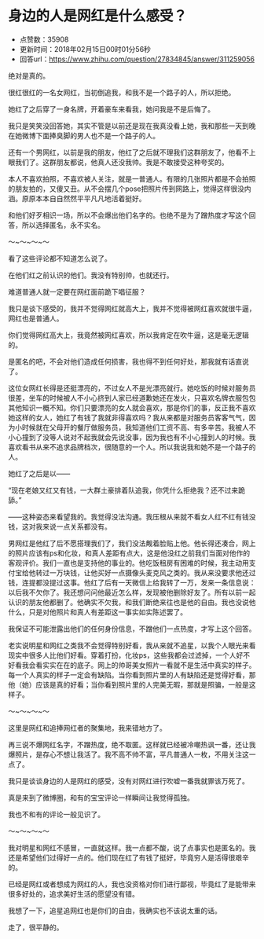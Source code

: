 # 身边的人是网红是什么感受？
- 点赞数：35908
- 更新时间：2018年02月15日00时01分56秒
- 回答url：https://www.zhihu.com/question/27834845/answer/311259056
<body>
 <p data-pid="Q0ua-kwV">绝对是真的。</p>
 <p data-pid="UIXZTu4t">很红很红的一名女网红，当初倒追我，和我不是一个路子的人，所以拒绝。</p>
 <p data-pid="1CXvYIVG">她红了之后穿了一身名牌，开着豪车来看我，她问我是不是后悔了。</p>
 <p data-pid="Vr31MqKU">我只是笑笑没回答她，其实不管是以前还是现在我真没看上她，我和那些一天到晚在她微博下面捧臭脚的男人也不是一个路子的人。</p>
 <p data-pid="XxYpUpDf">还有一个男网红，以前是我的朋友，他红了之后就不理我们这群朋友了，他看不上眼我们了。这群朋友都说，他真人还没我帅。我是不敢接受这种夸奖的。</p>
 <p data-pid="RilT5IZw">本人不喜欢拍照，不喜欢被人关注，就是一普通人。有限的几张照片都是不会拍照的朋友拍的，又傻又丑。从不会摆几个pose把照片传到网路上，觉得这样很没内涵。原原本本自自然然平平凡凡地活着挺好。</p>
 <p data-pid="Fq0vAnM2">和他们好歹相识一场，所以不会爆出他们名字的。也绝不是为了蹭热度才写这个回答，所以选择匿名，永不实名。</p>
 <p data-pid="ZIVfdSLr">～~～~～~～</p>
 <p data-pid="thIlMobV">看了这些评论都不知道怎么说了。</p>
 <p data-pid="6QnuYnqm">在他们红之前认识的他们。我没有特别帅，也就还行。</p>
 <p data-pid="b5pCbIIU">难道普通人就一定要在网红面前跪下唱征服？</p>
 <p data-pid="GRIOTd6f">我只是谈下感受的，我并不觉得网红就高大上，我并不觉得被网红喜欢就很牛逼，网红也是普通人。</p>
 <p data-pid="Qp-cck4b">你们觉得网红高大上，我竟然被网红喜欢，所以我肯定在吹牛逼，这是毫无逻辑的。</p>
 <p data-pid="UYmdpYdT">是匿名的吧，不会对他们造成任何损害，我也得不到任何好处，那我就有话直说了。</p>
 <p data-pid="47iLdS3R">这位女网红长得是还挺漂亮的，不过女人不是光漂亮就行。她吃饭的时候对服务员很差，坐车的时候被人不小心挤到人家已经道歉她还在发火，只喜欢名牌衣服包包其他知识一概不知。你们只要漂亮的女人就会喜欢，那是你们的事，反正我不喜欢她这样的女人，她红了有钱了我就非得喜欢吗？我从来都是对服务员客客气气，因为小时候就在父母开的餐厅做服务员，我知道他们工资不高、有多辛苦。我被人不小心撞到了没等人说对不起我就会先说没事，因为我也有不小心撞到人的时候。我喜欢看书从来不追求品牌档次，很随意的一个人。所以我说我和她不是一个路子的人。</p>
 <p data-pid="r4r635IA">她红了之后是以——</p>
 <p data-pid="l3Y1n9qi">“现在老娘又红又有钱，一大群土豪排着队追我，你凭什么拒绝我？还不过来跪舔。”</p>
 <p data-pid="UzvDuDJw">——这种姿态来看望我的。我觉得没法沟通。我压根从来就不看女人红不红有钱没钱，这对我来说一点关系都没有。</p>
 <p data-pid="7Lrxt-l5">男网红是他红了后不愿搭理我们了，我们没法觍着脸贴上他。他长得还凑合，网上的照片应该有ps和化妆，和真人差距有点大，这是他没红之前我们当面对他作的客观评价。我们一直也是支持他的事业的。他吃饭租房有困难的时候，我主动用支付宝给他转过一万块钱，让他买好一点摄像头麦克风之类的。我从来没要求他还过钱，连提都没提过这事。他红了后有一天微信上给我转了一万，发来一条信息说：以后我不欠你了。我还想问问他最近怎么样，发现被他删除好友了。所有以前一起认识的朋友他都删了。他确实不欠我，和我们断绝来往也是他的自由。我也没说他什么，只是对他照片和真人有差距这一事实如实陈述罢了。</p>
 <p data-pid="xF6EPFTK">我保证不可能泄露出他们的任何身份信息，不蹭他们一点热度，才写上这个回答。</p>
 <p data-pid="pOQjRcsf">老实说明星和网红之类我不会觉得特别好看，我从来就不追星，以我个人眼光来看现实中很多人比他们好看。穿着打扮，化妆ps，这些我都会过滤掉，一个人好不好看我会看实实在在的底子。网上的帅哥美女照片一看就不是生活中真实的样子。每一个人真实的样子一定会有缺陷。当你看到照片里的人有缺陷还是觉得好看，那他（她）应该是真的好看；当你看到照片里的人完美无暇，那就是照骗，一般是这样子。</p>
 <p data-pid="QhPqM4Rv">～~～~～~～</p>
 <p data-pid="ekBIka6E">这里是网红和追捧网红者的聚集地，我来错地方了。</p>
 <p data-pid="fKJl1PxE">再三说不爆网红名字，不蹭热度，绝不取匿。这样就已经被冷嘲热讽一番，还让我爆照片，是存心不想让我活了。我不高不帅不富，平凡普通人一枚，不用关注这一点了。</p>
 <p data-pid="mKakr9CM">我只是谈谈身边的人是网红的感受，没有对网红进行吹嘘一番我就罪该万死了。</p>
 <p data-pid="-T35hNPy">真是来到了微博圈，和有的宝宝评论一样瞬间让我觉得孤独。</p>
 <p data-pid="HM6u0iyz">我也不和有的评论一般见识了。</p>
 <p data-pid="19OHHgVc">～~～~～~～</p>
 <p data-pid="xpjQEEiB">我对明星和网红不感冒，一直就这样。我一点都不酸，说了点事实也是匿名的。我还是希望他们过得好一点的。他们现在红了有钱了挺好，毕竟穷人是活得很艰辛的。</p>
 <p data-pid="BYuqq2Ov">已经是网红或者想成为网红的人，我也没资格对你们进行鄙视，毕竟红了是能带来很多好处的，追求美好生活的愿望没有错。</p>
 <p data-pid="jT2FXvMS">我想了一下，追星追网红也是你们的自由，我确实也不该说太重的话。</p>
 <p data-pid="9WaHDKyj">走了，很平静的。</p>
</body>